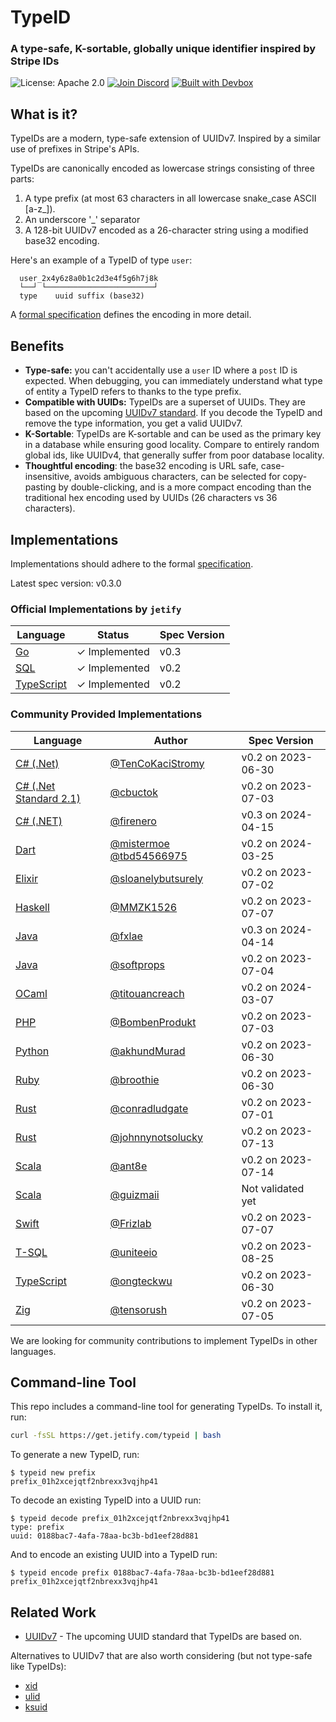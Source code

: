 # TypeID

### A type-safe, K-sortable, globally unique identifier inspired by Stripe IDs

![License: Apache 2.0](https://img.shields.io/github/license/jetify-com/typeid) [![Join Discord](https://img.shields.io/discord/903306922852245526?color=7389D8&label=discord&logo=discord&logoColor=ffffff)](https://discord.gg/jetify) [![Built with Devbox](https://www.jetify.com/img/devbox/shield_galaxy.svg)](https://www.jetify.com/devbox/)

## What is it?

TypeIDs are a modern, type-safe extension of UUIDv7. Inspired by a similar use of prefixes
in Stripe's APIs.

TypeIDs are canonically encoded as lowercase strings consisting of three parts:

1. A type prefix (at most 63 characters in all lowercase snake_case ASCII [a-z_]).
2. An underscore '\_' separator
3. A 128-bit UUIDv7 encoded as a 26-character string using a modified base32 encoding.

Here's an example of a TypeID of type `user`:

```
  user_2x4y6z8a0b1c2d3e4f5g6h7j8k
  └──┘ └────────────────────────┘
  type    uuid suffix (base32)
```

A [formal specification](./spec) defines the encoding in more detail.

## Benefits

- **Type-safe:** you can't accidentally use a `user` ID where a `post` ID is expected. When debugging, you can
  immediately understand what type of entity a TypeID refers to thanks to the type prefix.
- **Compatible with UUIDs:** TypeIDs are a superset of UUIDs. They are based on the upcoming [UUIDv7 standard](https://www.ietf.org/archive/id/draft-peabody-dispatch-new-uuid-format-04.html#name-uuid-version-7). If you decode the TypeID and remove the type information, you get a valid UUIDv7.
- **K-Sortable**: TypeIDs are K-sortable and can be used as the primary key in a database while ensuring good
  locality. Compare to entirely random global ids, like UUIDv4, that generally suffer from poor database locality.
- **Thoughtful encoding**: the base32 encoding is URL safe, case-insensitive, avoids ambiguous characters, can be
  selected for copy-pasting by double-clicking, and is a more compact encoding than the traditional hex encoding used by UUIDs (26 characters vs 36 characters).

## Implementations

Implementations should adhere to the formal [specification](./spec).

Latest spec version: v0.3.0

### Official Implementations by `jetify`

| Language                                              | Status        | Spec Version |
| ----------------------------------------------------- | ------------- | ------------ |
| [Go](https://github.com/jetify-com/typeid-go)         | ✓ Implemented | v0.3         |
| [SQL](https://github.com/jetify-com/typeid-sql)       | ✓ Implemented | v0.2         |
| [TypeScript](https://github.com/jetify-com/typeid-js) | ✓ Implemented | v0.2         |

### Community Provided Implementations

| Language                                                      | Author                                                                                    | Spec Version       |
| ------------------------------------------------------------- | ----------------------------------------------------------------------------------------- | ------------------ |
| [C# (.Net)](https://github.com/TenCoKaciStromy/typeid-dotnet) | [@TenCoKaciStromy](https://github.com/TenCoKaciStromy)                                    | v0.2 on 2023-06-30 |
| [C# (.Net Standard 2.1)](https://github.com/cbuctok/typeId)   | [@cbuctok](https://github.com/cbuctok)                                                    | v0.2 on 2023-07-03 |
| [C# (.NET)](https://github.com/firenero/TypeId)               | [@firenero](https://github.com/firenero)                                                  | v0.3 on 2024-04-15 |
| [Dart](https://github.com/TBD54566975/typeid-dart)            | [@mistermoe](https://github.com/mistermoe) [@tbd54566975](https://github.com/tbd54566975) | v0.2 on 2024-03-25 |
| [Elixir](https://github.com/sloanelybutsurely/typeid-elixir)  | [@sloanelybutsurely](https://github.com/sloanelybutsurely)                                | v0.2 on 2023-07-02 |
| [Haskell](https://github.com/MMZK1526/mmzk-typeid)            | [@MMZK1526](https://github.com/MMZK1526)                                                  | v0.2 on 2023-07-07 |
| [Java](https://github.com/fxlae/typeid-java)                  | [@fxlae](https://github.com/fxlae)                                                        | v0.3 on 2024-04-14 |
| [Java](https://github.com/softprops/typeid-java)              | [@softprops](https://github.com/softprops)                                                | v0.2 on 2023-07-04 |
| [OCaml](https://github.com/titouancreach/typeid-ocaml)        | [@titouancreach](https://github.com/titouancreach)                                        | v0.2 on 2024-03-07 |
| [PHP](https://github.com/BombenProdukt/typeid)                | [@BombenProdukt](https://github.com/BombenProdukt)                                        | v0.2 on 2023-07-03 |
| [Python](https://github.com/akhundMurad/typeid-python)        | [@akhundMurad](https://github.com/akhundMurad)                                            | v0.2 on 2023-06-30 |
| [Ruby](https://github.com/broothie/typeid-ruby)               | [@broothie](https://github.com/broothie)                                                  | v0.2 on 2023-06-30 |
| [Rust](https://github.com/conradludgate/type-safe-id)         | [@conradludgate](https://github.com/conradludgate)                                        | v0.2 on 2023-07-01 |
| [Rust](https://github.com/johnnynotsolucky/strong_id)         | [@johnnynotsolucky](https://github.com/johnnynotsolucky)                                  | v0.2 on 2023-07-13 |
| [Scala](https://github.com/ant8e/uuid4cats-effect)            | [@ant8e](https://github.com/ant8e)                                                        | v0.2 on 2023-07-14 |
| [Scala](https://github.com/guizmaii-opensource/zio-uuid)      | [@guizmaii](https://github.com/guizmaii)                                                  | Not validated yet  |
| [Swift](https://github.com/Frizlab/swift-typeid)              | [@Frizlab](https://github.com/Frizlab)                                                    | v0.2 on 2023-07-07 |
| [T-SQL](https://github.com/uniteeio/typeid_tsql)              | [@uniteeio](https://github.com/uniteeio)                                                  | v0.2 on 2023-08-25 |
| [TypeScript](https://github.com/ongteckwu/typeid-ts)          | [@ongteckwu](https://github.com/ongteckwu)                                                | v0.2 on 2023-06-30 |
| [Zig](https://github.com/tensorush/zig-typeid)                | [@tensorush](https://github.com/tensorush)                                                | v0.2 on 2023-07-05 |

We are looking for community contributions to implement TypeIDs in other languages.

## Command-line Tool

This repo includes a command-line tool for generating TypeIDs. To install it, run:

```bash
curl -fsSL https://get.jetify.com/typeid | bash
```

To generate a new TypeID, run:

```console
$ typeid new prefix
prefix_01h2xcejqtf2nbrexx3vqjhp41
```

To decode an existing TypeID into a UUID run:

```console
$ typeid decode prefix_01h2xcejqtf2nbrexx3vqjhp41
type: prefix
uuid: 0188bac7-4afa-78aa-bc3b-bd1eef28d881
```

And to encode an existing UUID into a TypeID run:

```console
$ typeid encode prefix 0188bac7-4afa-78aa-bc3b-bd1eef28d881
prefix_01h2xcejqtf2nbrexx3vqjhp41
```

## Related Work

- [UUIDv7](https://www.ietf.org/archive/id/draft-peabody-dispatch-new-uuid-format-04.html#name-uuid-version-7) - The upcoming UUID standard that TypeIDs are based on.

Alternatives to UUIDv7 that are also worth considering (but not type-safe like TypeIDs):

- [xid](https://github.com/rs/xid)
- [ulid](https://github.com/ulid)
- [ksuid](https://github.com/segmentio/ksuid)
